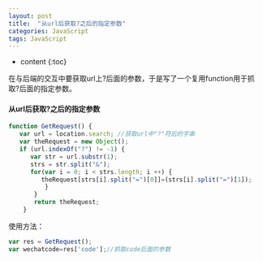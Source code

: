 ```yaml
---
layout: post
title:  "从url后获取?之后的指定参数"
categories: JavaScript
tags: JavaScript
---
```


* content
{:toc}


在与后端的交互中要获取url上?后面的参数，于是写了一个复用function用于抓取?后面的指定参数。




#### 从url后获取?之后的指定参数

```js
function GetRequest() {
   var url = location.search; //获取url中"?"符后的字串
   var theRequest = new Object();
   if (url.indexOf("?") != -1) {
	  var str = url.substr(1);
	  strs = str.split("&");
	  for(var i = 0; i < strs.length; i ++) {
		 theRequest[strs[i].split("=")[0]]=(strs[i].split("=")[1]);
		  }
	   }
	   return theRequest;
	}
```

使用方法：

```js
var res = GetRequest();
var wechatcode=res['code'];//抓取code后面的参数
```


